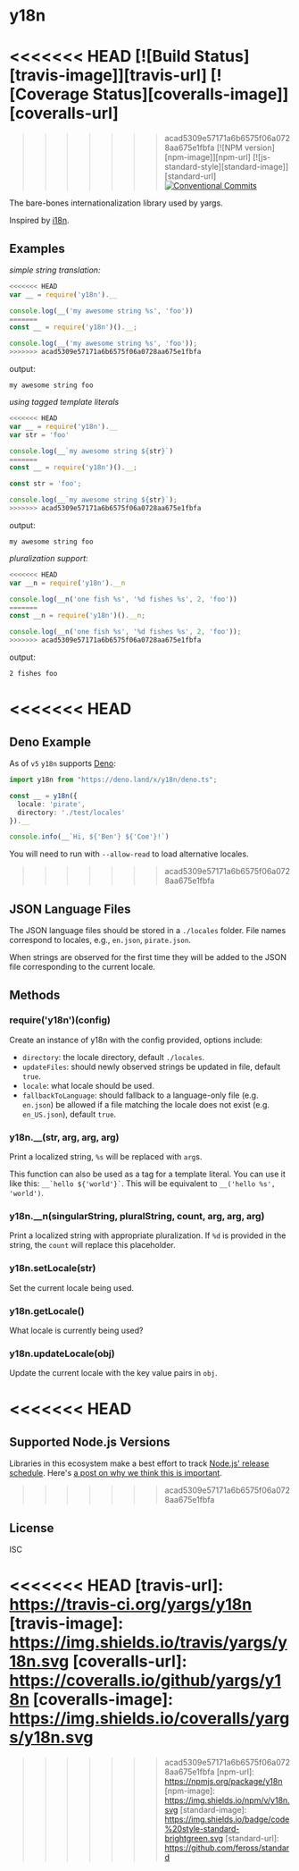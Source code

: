 # y18n

<<<<<<< HEAD
[![Build Status][travis-image]][travis-url]
[![Coverage Status][coveralls-image]][coveralls-url]
=======
>>>>>>> acad5309e57171a6b6575f06a0728aa675e1fbfa
[![NPM version][npm-image]][npm-url]
[![js-standard-style][standard-image]][standard-url]
[![Conventional Commits](https://img.shields.io/badge/Conventional%20Commits-1.0.0-yellow.svg)](https://conventionalcommits.org)

The bare-bones internationalization library used by yargs.

Inspired by [i18n](https://www.npmjs.com/package/i18n).

## Examples

_simple string translation:_

```js
<<<<<<< HEAD
var __ = require('y18n').__

console.log(__('my awesome string %s', 'foo'))
=======
const __ = require('y18n')().__;

console.log(__('my awesome string %s', 'foo'));
>>>>>>> acad5309e57171a6b6575f06a0728aa675e1fbfa
```

output:

`my awesome string foo`

_using tagged template literals_

```js
<<<<<<< HEAD
var __ = require('y18n').__
var str = 'foo'

console.log(__`my awesome string ${str}`)
=======
const __ = require('y18n')().__;

const str = 'foo';

console.log(__`my awesome string ${str}`);
>>>>>>> acad5309e57171a6b6575f06a0728aa675e1fbfa
```

output:

`my awesome string foo`

_pluralization support:_

```js
<<<<<<< HEAD
var __n = require('y18n').__n

console.log(__n('one fish %s', '%d fishes %s', 2, 'foo'))
=======
const __n = require('y18n')().__n;

console.log(__n('one fish %s', '%d fishes %s', 2, 'foo'));
>>>>>>> acad5309e57171a6b6575f06a0728aa675e1fbfa
```

output:

`2 fishes foo`

<<<<<<< HEAD
=======
## Deno Example

As of `v5` `y18n` supports [Deno](https://github.com/denoland/deno):

```typescript
import y18n from "https://deno.land/x/y18n/deno.ts";

const __ = y18n({
  locale: 'pirate',
  directory: './test/locales'
}).__

console.info(__`Hi, ${'Ben'} ${'Coe'}!`)
```

You will need to run with `--allow-read` to load alternative locales.

>>>>>>> acad5309e57171a6b6575f06a0728aa675e1fbfa
## JSON Language Files

The JSON language files should be stored in a `./locales` folder.
File names correspond to locales, e.g., `en.json`, `pirate.json`.

When strings are observed for the first time they will be
added to the JSON file corresponding to the current locale.

## Methods

### require('y18n')(config)

Create an instance of y18n with the config provided, options include:

* `directory`: the locale directory, default `./locales`.
* `updateFiles`: should newly observed strings be updated in file, default `true`.
* `locale`: what locale should be used.
* `fallbackToLanguage`: should fallback to a language-only file (e.g. `en.json`)
  be allowed if a file matching the locale does not exist (e.g. `en_US.json`),
  default `true`.

### y18n.\_\_(str, arg, arg, arg)

Print a localized string, `%s` will be replaced with `arg`s.

This function can also be used as a tag for a template literal. You can use it
like this: <code>__&#96;hello ${'world'}&#96;</code>. This will be equivalent to
`__('hello %s', 'world')`.

### y18n.\_\_n(singularString, pluralString, count, arg, arg, arg)

Print a localized string with appropriate pluralization. If `%d` is provided
in the string, the `count` will replace this placeholder.

### y18n.setLocale(str)

Set the current locale being used.

### y18n.getLocale()

What locale is currently being used?

### y18n.updateLocale(obj)

Update the current locale with the key value pairs in `obj`.

<<<<<<< HEAD
=======
## Supported Node.js Versions

Libraries in this ecosystem make a best effort to track
[Node.js' release schedule](https://nodejs.org/en/about/releases/). Here's [a
post on why we think this is important](https://medium.com/the-node-js-collection/maintainers-should-consider-following-node-js-release-schedule-ab08ed4de71a).

>>>>>>> acad5309e57171a6b6575f06a0728aa675e1fbfa
## License

ISC

<<<<<<< HEAD
[travis-url]: https://travis-ci.org/yargs/y18n
[travis-image]: https://img.shields.io/travis/yargs/y18n.svg
[coveralls-url]: https://coveralls.io/github/yargs/y18n
[coveralls-image]: https://img.shields.io/coveralls/yargs/y18n.svg
=======
>>>>>>> acad5309e57171a6b6575f06a0728aa675e1fbfa
[npm-url]: https://npmjs.org/package/y18n
[npm-image]: https://img.shields.io/npm/v/y18n.svg
[standard-image]: https://img.shields.io/badge/code%20style-standard-brightgreen.svg
[standard-url]: https://github.com/feross/standard
